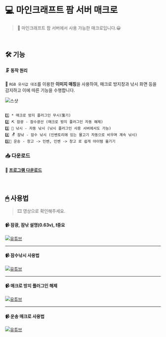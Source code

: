 # 💻 마인크래프트 팜 서버 매크로
> 📖 마인크래프트 팜 서버에서 사용 가능한 매크로입니다.😀  

<br>

## 🛠 기능

#### 🗜 동작 원리  
📄 `RGB 유사값 대조`를 이용한 **이미지 매칭**을 사용하여, 매크로 방지창과 낚시 화면 등을 감지하고 이에 따른 기능을 수행합니다.

![스샷](https://user-images.githubusercontent.com/28488288/107994040-2c08bf80-701f-11eb-89e7-e1cd8b96386c.png)

```

1️⃣ * 매크로 방지 플러그인 무시(뚫기)
2️⃣ ⛏ 잠광 - 잠수광산 (매크로 방지 플러그인 자동 해제)
3️⃣ 🎣 낚시 - 자동 낚시 (낚시 플러그인 사용 서버에서도 가능)
4️⃣ 🪑 잠낚 - 잠수 낚시 (인벤토리에 있는 물고기 자동으로 비우며 계속 낚시)
5️⃣🚚 운송 - 창고 -> 인벤, 인벤 -> 창고 로 쉽게 아이템 옮기기

```

### 📥 다운로드
#### :ledger: [프로그램 다운로드](https://github.com/OtterBK/ImageMatchMacro/blob/master/%ED%94%84%EB%A1%9C%EA%B7%B8%EB%9E%A8/%EB%A7%88%EC%9D%B8%ED%8C%9C%EC%9A%A9%20%EB%A7%A4%ED%81%AC%EB%A1%9C%200.63v.zip)

<br>

## 🖱 사용법
> 🎞 영상으로 확인해주세요.

#### 📹 잠광, 잠낚 설명(0.63v), ❗중요
[![유튜브](http://img.youtube.com/vi/nn8UqfwQMWg/0.jpg)](https://youtu.be/nn8UqfwQMWg?t=0s) 

---

#### 📹 잠수낚시 사용법
[![유튜브](http://img.youtube.com/vi/o4_rlh4UflY/0.jpg)](https://youtu.be/o4_rlh4UflY?t=0s) 

---

#### 📹 매크로 방지 플러그인 해제 
[![유튜브](http://img.youtube.com/vi/f_-ed9kK3iM/0.jpg)](https://youtu.be/f_-ed9kK3iM?t=0s) 

---

#### 📹 운송 매크로 사용법
[![유튜브](http://img.youtube.com/vi/iOcqtuflNYE/0.jpg)](https://youtu.be/iOcqtuflNYE?t=0s) 



